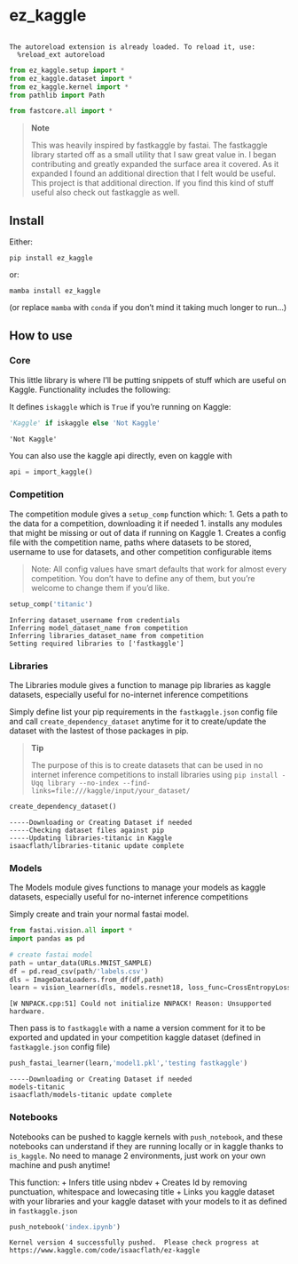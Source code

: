 ez_kaggle
================

<!-- WARNING: THIS FILE WAS AUTOGENERATED! DO NOT EDIT! -->

``` python
```

    The autoreload extension is already loaded. To reload it, use:
      %reload_ext autoreload

``` python
from ez_kaggle.setup import *
from ez_kaggle.dataset import *
from ez_kaggle.kernel import *
from pathlib import Path
```

``` python
from fastcore.all import *
```

<div>

> **Note**
>
> This was heavily inspired by fastkaggle by fastai. The fastkaggle
> library started off as a small utility that I saw great value in. I
> began contributing and greatly expanded the surface area it covered.
> As it expanded I found an additional direction that I felt would be
> useful. This project is that additional direction. If you find this
> kind of stuff useful also check out fastkaggle as well.

</div>

## Install

Either:

    pip install ez_kaggle

or:

    mamba install ez_kaggle

(or replace `mamba` with `conda` if you don’t mind it taking much longer
to run…)

## How to use

### Core

This little library is where I’ll be putting snippets of stuff which are
useful on Kaggle. Functionality includes the following:

It defines `iskaggle` which is `True` if you’re running on Kaggle:

``` python
'Kaggle' if iskaggle else 'Not Kaggle'
```

    'Not Kaggle'

You can also use the kaggle api directly, even on kaggle with

``` python
api = import_kaggle()
```

### Competition

The competition module gives a `setup_comp` function which: 1. Gets a
path to the data for a competition, downloading it if needed 1. installs
any modules that might be missing or out of data if running on Kaggle 1.
Creates a config file with the competition name, paths where datasets to
be stored, username to use for datasets, and other competition
configurable items

> Note: All config values have smart defaults that work for almost every
> competition. You don’t have to define any of them, but you’re welcome
> to change them if you’d like.

``` python
setup_comp('titanic')
```

    Inferring dataset_username from credentials
    Inferring model_dataset_name from competition
    Inferring libraries_dataset_name from competition
    Setting required libraries to ['fastkaggle']

### Libraries

The Libraries module gives a function to manage pip libraries as kaggle
datasets, especially useful for no-internet inference competitions

Simply define list your pip requirements in the `fastkaggle.json` config
file and call `create_dependency_dataset` anytime for it to
create/update the dataset with the lastest of those packages in pip.

<div>

> **Tip**
>
> The purpose of this is to create datasets that can be used in no
> internet inference competitions to install libraries using
> `pip install -Uqq library --no-index --find-links=file:///kaggle/input/your_dataset/`

</div>

``` python
create_dependency_dataset()
```

    -----Downloading or Creating Dataset if needed
    -----Checking dataset files against pip
    -----Updating libraries-titanic in Kaggle
    isaacflath/libraries-titanic update complete

### Models

The Models module gives functions to manage your models as kaggle
datasets, especially useful for no-internet inference competitions

Simply create and train your normal fastai model.

``` python
from fastai.vision.all import *
import pandas as pd
```

``` python
# create fastai model
path = untar_data(URLs.MNIST_SAMPLE)
df = pd.read_csv(path/'labels.csv')
dls = ImageDataLoaders.from_df(df,path)
learn = vision_learner(dls, models.resnet18, loss_func=CrossEntropyLossFlat(), ps=0.25)
```

    [W NNPACK.cpp:51] Could not initialize NNPACK! Reason: Unsupported hardware.

Then pass is to `fastkaggle` with a name a version comment for it to be
exported and updated in your competition kaggle dataset (defined in
`fastkaggle.json` config file)

``` python
push_fastai_learner(learn,'model1.pkl','testing fastkaggle')
```

    -----Downloading or Creating Dataset if needed
    models-titanic
    isaacflath/models-titanic update complete

### Notebooks

Notebooks can be pushed to kaggle kernels with `push_notebook`, and
these notebooks can understand if they are running locally or in kaggle
thanks to `is_kaggle`. No need to manage 2 environments, just work on
your own machine and push anytime!

This function: + Infers title using nbdev + Creates Id by removing
punctuation, whitespace and lowecasing title + Links you kaggle dataset
with your libraries and your kaggle dataset with your models to it as
defined in `fastkaggle.json`

``` python
push_notebook('index.ipynb')
```

    Kernel version 4 successfully pushed.  Please check progress at https://www.kaggle.com/code/isaacflath/ez-kaggle
